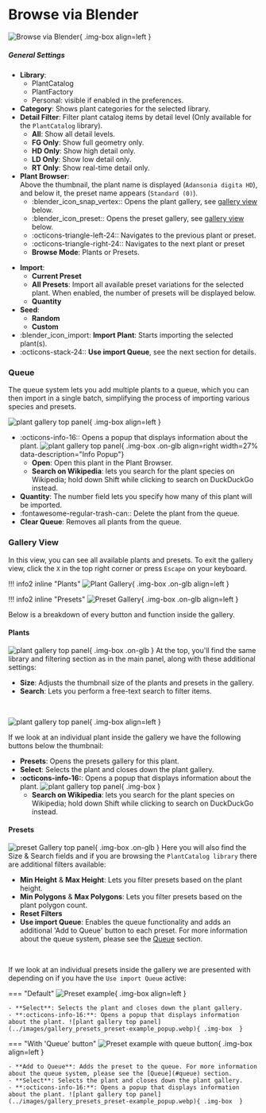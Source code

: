 # Browse via Blender

![Browse via Blender](../images/browse-via-blender-panel.webp){ .img-box align=left }

##### General Settings

- **Library**:
    - PlantCatalog
    - PlantFactory
    - Personal: visible if enabled in the preferences.
- **Category**: Shows plant categories for the selected library.
- **Detail Filter**: Filter plant catalog items by detail level (Only available for the `PlantCatalog` library).
    - **All**: Show all detail levels.
    - **FG Only**: Show full geometry only.
    - **HD Only**: Show high detail only.
    - **LD Only**: Show low detail only.
    - **RT Only**: Show real-time detail only.
- **Plant Browser**:
    <br>Above the thumbnail, the plant name is displayed (`Adansonia digita HD`), and below it, the preset name appears (`Standard (0)`).
    - :blender_icon_snap_vertex:: Opens the plant gallery, see [gallery view](#gallery-view) below.
    - :blender_icon_preset:: Opens the preset gallery, see [gallery view](#gallery-view) below.
    - :octicons-triangle-left-24:: Navigates to the previous plant or preset.
    - :octicons-triangle-right-24:: Navigates to the next plant or preset
    - **Browse Mode**: Plants or Presets.
    <!-- ![Browse via Blender](../images/browse-via-blender-panel_plant-browser.webp){ .img-box align=left } -->

<div style="clear:both"></div>

- **Import**:
    - **Current Preset**
    - **All Presets**: Import all available preset variations for the selected plant. When enabled, the number of presets will be displayed below.
    - **Quantity**
- **Seed**:
    - **Random**
    - **Custom**
- :blender_icon_import: **Import Plant**: Starts importing the selected plant(s).
- :octicons-stack-24:: **Use import Queue**, see the next section for details.




### Queue

The queue system lets you add multiple plants to a queue, which you can then import in a single batch, simplifying the process of importing various species and presets.

![plant gallery top panel](../images/queue.webp){ .img-box align=left }

- :octicons-info-16:: Opens a popup that displays information about the plant. ![plant gallery top panel](../images/queue_info-popup.webp){ .img-box .on-glb align=right width=27% data-description="Info Popup"}
    - **Open**: Open this plant in the Plant Browser.
    - **Search on Wikipedia**: lets you search for the plant species on Wikipedia; hold down Shift while clicking to search on DuckDuckGo instead.
- **Quantity**: The number field lets you specify how many of this plant will be imported.
- :fontawesome-regular-trash-can:: Delete the plant from the queue.
- **Clear Queue**: Removes all plants from the queue.

<div style="clear:both"></div>



### Gallery View

In this view, you can see all available plants and presets. To exit the gallery view, click the `X` in the top right corner or press `Escape` on your keyboard.

!!! info2 inline "Plants"
    ![Plant Gallery](../images/gallery_plants.webp){ .img-box .on-glb align=left }

!!! info2 inline "Presets"
    ![Preset Gallery](../images/gallery_presets.webp){ .img-box .on-glb align=left }

<div style="clear:both"></div>

Below is a breakdown of every button and function inside the gallery.


#### Plants

![plant gallery top panel](../images/gallery_plants_top-panel.webp){ .img-box .on-glb }
At the top, you'll find the same library and filtering section as in the main panel, along with these additional settings:

- **Size**: Adjusts the thumbnail size of the plants and presets in the gallery.
- **Search**: Lets you perform a free-text search to filter items.

<br>

![plant gallery top panel](../images/gallery_plants_plant-example.webp){ .img-box align=left }

If we look at an individual plant inside the gallery we have the following buttons below the thumbnail:

- **Presets**: Opens the presets gallery for this plant.
- **Select**: Selects the plant and closes down the plant gallery.
- **:octicons-info-16:**: Opens a popup that displays information about the plant. ![plant gallery top panel](../images/gallery_plants_plant-example_popup.webp){ .img-box }
    - **Search on Wikipedia**: lets you search for the plant species on Wikipedia; hold down Shift while clicking to search on DuckDuckGo instead.

<div style="clear:both"></div>


#### Presets

![preset Gallery top panel](../images/gallery_presets_top-panel.webp){ .img-box .on-glb }
Here you will also find the Size & Search fields and if you are browsing the `PlantCatalog library` there are additional filters available:

- **Min Height** & **Max Height**: Lets you filter presets based on the plant height.
- **Min Polygons** & **Max Polygons**: Lets you filter presets based on the plant polygon count.
- **Reset Filters**
- **Use import Queue**: Enables the queue functionality and adds an additional 'Add to Queue' button to each preset. For more information about the queue system, please see the [Queue](#queue) section.

<br>

If we look at an individual presets inside the gallery we are presented with depending on if you have the `Use import Queue` active:

=== "Default"
    ![Preset example](../images/gallery_presets_preset-example.webp){ .img-box align=left  }

    - **Select**: Selects the plant and closes down the plant gallery.
    - **:octicons-info-16:**: Opens a popup that displays information about the plant. ![plant gallery top panel](../images/gallery_presets_preset-example_popup.webp){ .img-box  }

=== "With 'Queue' button"
    ![Preset example with queue button](../images/gallery_presets_preset-example-with-queue-button.webp){ .img-box align=left  }

    - **Add to Queue**: Adds the preset to the queue. For more information about the queue system, please see the [Queue](#queue) section.
    - **Select**: Selects the plant and closes down the plant gallery.
    - **:octicons-info-16:**: Opens a popup that displays information about the plant. ![plant gallery top panel](../images/gallery_presets_preset-example_popup.webp){ .img-box  }